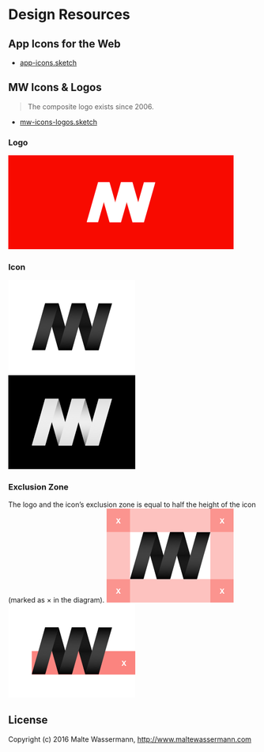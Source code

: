# Design Resources

## App Icons for the Web
- [app-icons.sketch](app-icons.sketch)

## MW Icons & Logos
> The composite logo exists since 2006.

- [mw-icons-logos.sketch](mw-icons-logos.sketch)

### Logo
![MW icon white](mw-logo-red.png)

### Icon
![MW icon white](mw-icon-white.png)
![MW icon black](mw-icon-black.png)

### Exclusion Zone
The logo and the icon’s exclusion zone is equal to half the height of the icon (marked as × in the diagram).
![MW exclusion zone](mw-icon-exclusion-zone.png)
![MW exclusion zone prop](mw-icon-exclusion-zone-prop.png)

## License
Copyright (c) 2016 Malte Wassermann, http://www.maltewassermann.com

